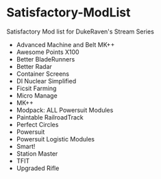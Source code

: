 # Satisfactory-ModList
Satisfactory Mod list for DukeRaven's Stream Series
- Advanced Machine and Belt MK++
- Awesome Points X100
- Better BladeRunners
- Better Radar
- Container Screens
- DI Nuclear Simplified
- Ficsit Farming
- Micro Manage
- MK++
- Modpack: ALL Powersuit Modules
- Paintable RailroadTrack
- Perfect Circles
- Powersuit
- Powersuit Logistic Modules
- Smart!
- Station Master
- TFIT
- Upgraded Rifle
